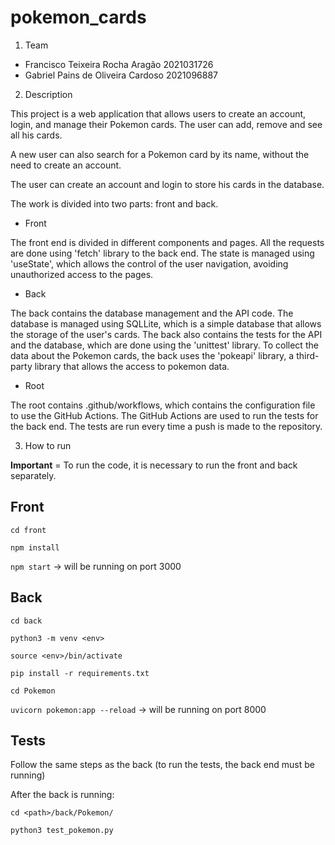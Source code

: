 # pokemon_cards

1. Team

- Francisco Teixeira Rocha Aragão 2021031726
- Gabriel Pains de Oliveira Cardoso 2021096887

2. Description

This project is a web application that allows users to create an account, login, and manage their Pokemon cards. The user can add, remove and see all his cards.

A new user can also search for a Pokemon card by its name, without the need to create an account.

The user can create an account and login to store his cards in the database.

The work is divided into two parts: front and back. 

- Front

The front end is divided in different components and pages. All the requests are done using 'fetch' library to the back end. The state is managed using 'useState', which allows the control of the user navigation, avoiding unauthorized access to the pages.

- Back

The back contains the database management and the API code. The database is managed using SQLLite, which is a simple database that allows the storage of the user's cards. The back also contains the tests for the API and the database, which are done using the 'unittest' library. To collect the data about the Pokemon cards, the back uses the 'pokeapi' library, a third-party library that allows the access to pokemon data.

- Root

The root contains .github/workflows, which contains the configuration file to use the GitHub Actions. The GitHub Actions are used to run the tests for the back end. The tests are run every time a push is made to the repository.

3. How to run

**Important** = To run the code, it is necessary to run the front and back separately. 

## Front

```cd front```

``` npm install ```

``` npm start ``` -> will be running on port 3000

## Back

```cd back```

``` python3 -m venv <env> ```

``` source <env>/bin/activate ```

``` pip install -r requirements.txt ```

``` cd Pokemon ```

``` uvicorn pokemon:app --reload ``` -> will be running on port 8000

## Tests

Follow the same steps as the back (to run the tests, the back end must be running)

After the back is running:

``` cd <path>/back/Pokemon/ ```

``` python3 test_pokemon.py ```
